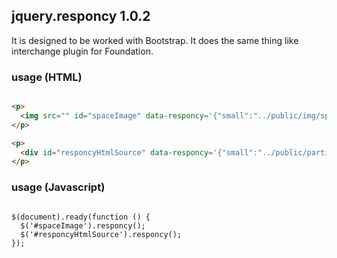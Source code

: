 ## jquery.responcy 1.0.2

It is designed to be worked with Bootstrap. It does the same thing like interchange plugin for Foundation.

### usage (HTML)
```html

<p>
  <img src="" id="spaceImage" data-responcy='{"small":"../public/img/space-small.jpg","medium":"../public/img/space-medium.jpg", "large":"../public/img/space-large.jpg"}'/>
</p>

<p>
  <div id="responcyHtmlSource" data-responcy='{"small":"../public/partials/responcy-small.html","medium":"../public/partials/responcy-medium.html", "large":"../public/partials/responcy-large.html"}'></div>
</p>
```

### usage (Javascript)
<pre lang="javascript">
<code>
$(document).ready(function () {
  $('#spaceImage').responcy();
  $('#responcyHtmlSource').responcy();
});
</code>
</pre>
